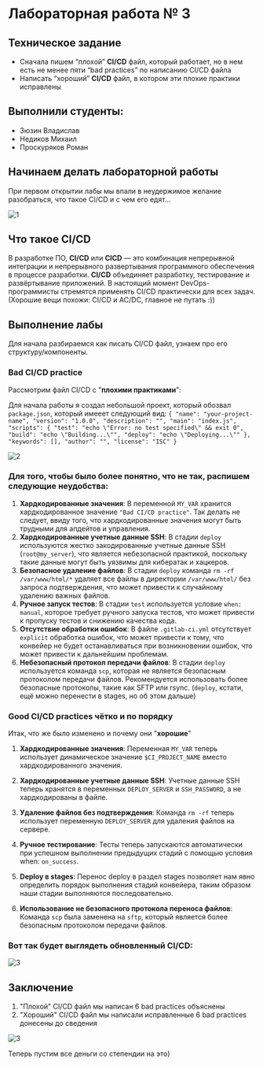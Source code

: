 # Лабораторная работа № 3

## Техническое задание
* Сначала пишем “плохой” **CI/CD** файл, который работает, но в нем есть не менее пяти “bad practices” по написанию CI/CD файла
* Написать “хороший” **CI/CD** файл, в котором эти плохие практики исправлены

## Выполнили студенты:
* Зюзин Владислав 
* Недиков Михаил
* Проскуряков Роман

## Начинаем делать лабораторной работы
При первом открытии лабы мы впали в неудержимое желание разобраться, что такое CI/CD и с чем его едят...

![1](romantica_la_proga.png)

## Что такое CI/CD
В разработке ПО, **CI/CD** или **CICD** — это комбинация непрерывной интеграции и непрерывного развертывания программного обеспечения в процессе разработки. **CI/CD** объединяет разработку, тестирование и развёртывание приложений. В настоящий момент DevOps-программисты стремятся применять CI/CD практически для всех задач. (Хорошие вещи похожи: CI/CD и AC/DC, главное не путать :))

## Выполнение лабы
Для начала разбираемся как писать CI/CD файл, узнаем про его структуру/компоненты.

### Bad CI/CD practice

Рассмотрим файл CI/CD с "**плохими практиками**":

Для начала работы я создал небольшой проект, который обозвал `package.json`, который имееет следующий вид:
``
{
  "name": "your-project-name",
  "version": "1.0.0",
  "description": "",
  "main": "index.js",
  "scripts": {
    "test": "echo \"Error: no test specified\" && exit 0",
    "build": "echo \"Building...\"",
    "deploy": "echo \"Deploying...\""
  },
  "keywords": [],
  "author": "",
  "license": "ISC"
}
``

![2](png1.png)

### Для того, чтобы было  более понятно, что не так, распишем следующие неудобства:

1. **Хардкодированные значения**: В переменной `MY_VAR` хранится хардкодированное значение `"Bad CI/CD practice"`. Так делать не следует, ввиду того, что хардкодированные значения могут быть трудными для апдейтов и управления.
2. **Хардкодированные учетные данные SSH**: В стадии `deploy` используются жестко закодированные учетные данные SSH (`root@my_server`), что является небезопасной практикой, поскольку такие данные могут быть уязвимы для кибератак и хацкеров.
3. **Безопасное удаление файлов**: В стадии `deploy` команда `rm -rf /var/www/html/*` удаляет все файлы в директории `/var/www/html/` без запроса подтверждения, что может привести к случайному удалению важных файлов.
4. **Ручное запуск тестов**: В стадии `test` используется условие `when: manual`, которое требует ручного запуска тестов, что может привести к пропуску тестов и снижению качества кода.
5. **Отсутствие обработки ошибок**: В файле `.gitlab-ci.yml` отсутствует `explicit` обработка ошибок, что может привести к тому, что конвейер не будет останавливаться при возникновении ошибок, что может привести к дальнейшим проблемам.
6. **Небезопасный протокол передачи файлов**: В стадии `deploy` используется команда `scp`, которая не является безопасным протоколом передачи файлов. Рекомендуется использовать более безопасные протоколы, такие как SFTP или rsync. (`deploy`, кстати, ещё можно перенести в stages, но об этом дальше)

### Good CI/CD practices чётко и по порядку
Итак, что же было изменено и почему они "**хорошие**"

1. **Хардкодированные значения**: Переменная `MY_VAR` теперь использует динамическое значение `$CI_PROJECT_NAME` вместо хардкодированного значения.

2. **Хардкодированные учетные данные SSH**: Учетные данные SSH теперь хранятся в переменных `DEPLOY_SERVER` и `SSH_PASSWORD`, а не хардкодированы в файле.

3. **Удаление файлов без подтверждения**: Команда `rm -rf` теперь использует переменную `DEPLOY_SERVER` для удаления файлов на сервере.

4. **Ручное тестирование**: Тесты теперь запускаются автоматически при успешном выполнении предыдущих стадий с помощью условия when: `on_success`.

5. **Deploy в stages**: Перенос deploy в раздел stages позволяет нам явно определить порядок выполнения стадий конвейера, таким образом наши стадии выполняются последовательно.

6. **Использование не безопасного протокола переноса файлов**: Команда `scp` была заменена на `sftp`, который является более безопасным протоколом передачи файлов.

### Вот так будет выглядеть обновленный CI/CD:

![3](png2.png)

## Заключение
1. "Плохой" CI/CD файл мы написан 6 bad practices объяснены
2. "Хороший" CI/CD файл мы написали исправленные 6 bad practices донесены до сведения

![3](CICD.jpeg)

Теперь пустим все деньги со степендии на это)

